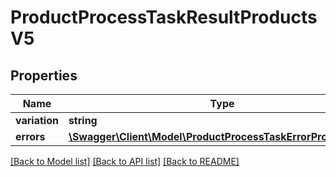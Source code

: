 # ProductProcessTaskResultProductsV5

## Properties
Name | Type | Description | Notes
------------ | ------------- | ------------- | -------------
**variation** | **string** |  | [optional] 
**errors** | [**\Swagger\Client\Model\ProductProcessTaskErrorProductsV5[]**](ProductProcessTaskErrorProductsV5.md) |  | [optional] 

[[Back to Model list]](../../README.md#documentation-for-models) [[Back to API list]](../../README.md#documentation-for-api-endpoints) [[Back to README]](../../README.md)

